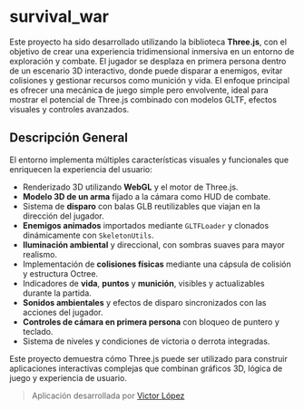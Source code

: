 # survival_war

Este proyecto ha sido desarrollado utilizando la biblioteca **Three.js**, con el objetivo de crear una experiencia tridimensional inmersiva en un entorno de exploración y combate. El jugador se desplaza en primera persona dentro de un escenario 3D interactivo, donde puede disparar a enemigos, evitar colisiones y gestionar recursos como munición y vida. El enfoque principal es ofrecer una mecánica de juego simple pero envolvente, ideal para mostrar el potencial de Three.js combinado con modelos GLTF, efectos visuales y controles avanzados.

## Descripción General
El entorno implementa múltiples características visuales y funcionales que enriquecen la experiencia del usuario:

- Renderizado 3D utilizando **WebGL** y el motor de Three.js.
- **Modelo 3D de un arma** fijado a la cámara como HUD de combate.
- Sistema de **disparo** con balas GLB reutilizables que viajan en la dirección del jugador.
- **Enemigos animados** importados mediante `GLTFLoader` y clonados dinámicamente con `SkeletonUtils`.
- **Iluminación ambiental** y direccional, con sombras suaves para mayor realismo.
- Implementación de **colisiones físicas** mediante una cápsula de colisión y estructura Octree.
- Indicadores de **vida**, **puntos** y **munición**, visibles y actualizables durante la partida.
- **Sonidos ambientales** y efectos de disparo sincronizados con las acciones del jugador.
- **Controles de cámara en primera persona** con bloqueo de puntero y teclado.
- Sistema de niveles y condiciones de victoria o derrota integradas.

Este proyecto demuestra cómo Three.js puede ser utilizado para construir aplicaciones interactivas complejas que combinan gráficos 3D, lógica de juego y experiencia de usuario.


> Aplicación desarrollada por [Victor López](https://www.linkedin.com/in/victor-manuel-l%C3%B3pez-cruz-34bb39349/)
